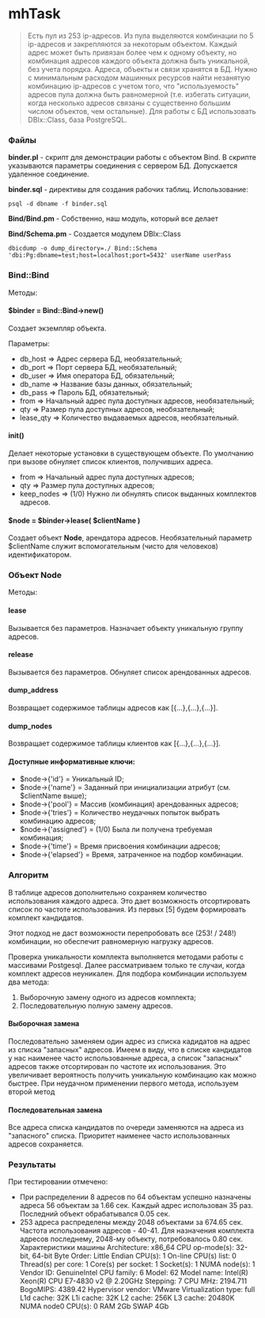 # mhTask
>Есть пул из 253 ip-адресов. Из пула выделяются комбинации по 5 ip-адресов и закрепляются за некоторым объектом. Каждый адрес может быть привязан более чем к одному объекту, но комбинация адресов каждого объекта должна быть уникальной, без учета порядка. Адреса, объекты и связи хранятся в БД. Нужно с минимальным расходом машинных ресурсов найти незанятую комбинацию ip-адресов с учетом того, что "используемость" адресов пула должна быть равномерной (т.е. избегать ситуации, когда несколько адресов связаны с существенно большим числом объектов, чем остальные). Для работы с БД использовать DBIx::Class, база PostgreSQL.
### Файлы
**binder.pl** - скрипт для демонстрации работы с объектом Bind. В скрипте указываются параметры соединения с сервером БД. Допускается удаленное соединение.

**binder.sql** - директивы для создания рабочих таблиц. Использование: 

    psql -d dbname -f binder.sql
    
 **Bind/Bind.pm** - Собственно, наш модуль, который все делает
 
 **Bind/Schema.pm** - Создается модулем DBIx::Class
 
    dbicdump -o dump_directory=./ Bind::Schema 'dbi:Pg:dbname=test;host=localhost;port=5432' userName userPass
 ### Bind::Bind
 Методы:
 #### $binder = Bind::Bind->new()
 Создает экземпляр объекта.
 
 Параметры:
- db_host => Адрес сервера БД, необязательный;
- db_port => Порт сервера БД, необязательный;
- db_user => Имя оператора БД, обязательный;
- db_name => Название базы данных, обязательный;
- db_pass => Пароль БД, обязательный;
- from => Начальный адрес пула доступных адресов, необязательный;
- qty => Размер пула доступных адресов, необязательный;
- lease_qty => Количество выдаваемых адресов, необязательный.
#### init()
Делает некоторые установки в существующем объекте. По умолчанию при вызове обнуляет список клиентов, получивших адреса.
- from => Начальный адрес пула доступных адресов;
- qty => Размер пула доступных адресов;
- keep_nodes => (1/0) Нужно ли обнулять список выданных комплектов адресов.
#### $node = $binder->lease( $clientName )
Создает объект **Node**, арендатора адресов. Необязательный параметр $clientName служит вспомогательным (чисто для человеков) идентификатором. 
### Объект Node
Методы:
#### lease
Вызывается без параметров. Назначает объекту уникальную группу адресов.
#### release
Вызывается без параметров. Обнуляет список арендованных адресов.
#### dump_address
Возвращает содержимое таблицы адресов как [{...},{...},{...}].
#### dump_nodes
Возвращает содержимое таблицы клиентов как [{...},{...},{...}].
#### Доступные информативные ключи:
- $node->{'id'} = Уникальный ID;
- $node->{'name'} = Заданный при инициализации атрибут (см. $clientName выше);
- $node->{'pool'} = Массив (комбинация) арендованных адресов;
- $node->{'tries'} = Количество неудачных попыток выбрать комбинацию адресов;
- $node->{'assigned'} = (1/0) Была ли получена требуемая комбинация;
- $node->{'time'} = Время присвоения комбинации адресов;
- $node->{'elapsed'} = Время, затраченное на подбор комбинации.

### Алгоритм
В таблице адресов дополнительно сохраняем количество использования каждого адреса. Это дает возможность отсортировать список по частоте использования. Из первых [5] будем формировать комплект кандидатов. 

Этот подход не даст возможности перепробовать все (253! / 248!) комбинации, но обеспечит равномерную нагрузку адресов.

Проверка уникальности комплекта выполняется методами работы с массивами Postgesql. Далее рассматриваем только те случаи, когда комплект адресов неуникален. Для подбора комбинации используем два метода: 
1. Выборочную замену одного из адресов комплекта;
2. Последовательную полную замену адресов.
#### Выборочная замена
Последовательно заменяем один адрес из списка кадидатов на адрес из списка "запасных" адресов. Имеем в виду, что в списке кандидатов у нас наименее часто использованные адреса, а список "запасных" адресов также отсортирован по частоте их использования. Это увеличивает вероятность получить уникальную комбинацию как можно быстрее. При неудачном применении первого метода, используем второй метод
#### Последовательная замена
Все адреса списка кандидатов по очереди заменяются на адреса из "запасного" списка. Приоритет наименее часто использованных адресов сохраняется.
### Результаты
При тестировании отмечено:
- При распределении 8 адресов по 64 объектам успешно назначены адреса 56 объектам за 1.66 сек. Каждый адрес использован 35 раз. Последний объект обрабатывался 0.05 сек.
- 253 адреса распределены между 2048 объектами за 674.65 сек. Частота использования адресов - 40-41. Для назначения комплекта адресов последнему, 2048-му объекту, потребовалось 0.80 сек.
Характеристики машины
    Architecture:          x86_64
CPU op-mode(s):        32-bit, 64-bit
Byte Order:            Little Endian
CPU(s):                1
On-line CPU(s) list:   0
Thread(s) per core:    1
Core(s) per socket:    1
Socket(s):             1
NUMA node(s):          1
Vendor ID:             GenuineIntel
CPU family:            6
Model:                 62
Model name:            Intel(R) Xeon(R) CPU E7-4830 v2 @ 2.20GHz
Stepping:              7
CPU MHz:               2194.711
BogoMIPS:              4389.42
Hypervisor vendor:     VMware
Virtualization type:   full
L1d cache:             32K
L1i cache:             32K
L2 cache:              256K
L3 cache:              20480K
NUMA node0 CPU(s):     0
RAM                    2Gb
SWAP                   4Gb
